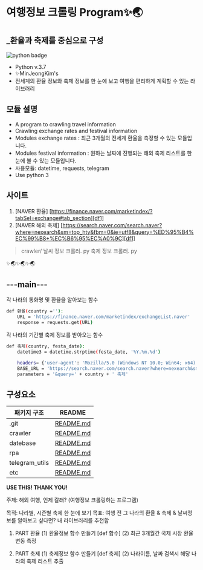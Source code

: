 # 여행정보 크롤링 Program✨🌏
## _환율과 축제를 중심으로 구성
![python badge](https://img.shields.io/badge/python-v.3.7%2B-blue)
- Python v.3.7
- ✨MinJeongKim's   
- 전세계의 환율 정보와 축제 정보를 한 눈에 보고 여행을 편리하게 계획할 수 있는 라이브러리

## 모듈 설명

- A program to crawling travel information
- Crawling exchange rates and festival information 
- Modules exchange rates : 최근 3개월의 전세계 환율을 측정할 수 있는 모듈입니다.
- Modules festival information : 원하는 날짜에 진행되는 해외 축제 리스트를 한 눈에 볼 수 있는 모듈입니다.
- 사용모듈: datetime, requests, telegram
- Use python 3

## 사이트
1. [NAVER 환율] [https://finance.naver.com/marketindex/?tabSel=exchange#tab_section][df1]
2. [NAVER 해외 축제] [https://search.naver.com/search.naver?where=nexearch&sm=top_hty&fbm=0&ie=utf8&query=%ED%95%B4%EC%99%B8+%EC%B6%95%EC%A0%9C][df1]

> crawler/
  날씨 정보 크롤러. py
  축제 정보 크롤러. py

✨🌏✨🌏✨🌏

## ---__main__---

각 나라의 통화명 및 환율을 알아보는 함수

```sh
def 환율(country =''):
    URL = 'https://finance.naver.com/marketindex/exchangeList.naver'
    response = requests.get(URL)
```

각 나라의 기간별 축제 정보를 받아오는 함수

```sh
def 축제(country, festa_date):
    datetime3 = datetime.strptime(festa_date, '%Y.%m.%d')

    headers= {'user-agent': 'Mozilla/5.0 (Windows NT 10.0; Win64; x64) AppleWebKit/537.36 (KHTML, like Gecko) Chrome/105.0.0.0 Safari/537.36'}
    BASE_URL = 'https://search.naver.com/search.naver?where=nexearch&sm=tab_etc&mra=bk5C&qvt=0'
    parameters = '&query=' + country + ' 축제'
```

## 구성요소


| 패키지 구조 | README |
| ------ | ------ |
| .git | [README.md][PlDb] |
| crawler | [README.md][PlGh] |
| datebase | [README.md][PlGd] |
| rpa | [README.md][PlMe] |
| telegram_utils | [README.md][PlGa] |
| etc | [README.md][PlGa] |

**USE THIS!  THANK YOU!**

[//]: # (These are reference links used in the body of this note and get stripped out when the markdown processor does its job. There is no need to format nicely because it shouldn't be seen. Thanks SO - http://stackoverflow.com/questions/4823468/store-comments-in-markdown-syntax)

   [dill]: <https://github.com/joemccann/dillinger>
   [git-repo-url]: <https://github.com/joemccann/dillinger.git>
   [john gruber]: <http://daringfireball.net>
   [df1]: <http://daringfireball.net/projects/markdown/>
   [markdown-it]: <https://github.com/markdown-it/markdown-it>
   [Ace Editor]: <http://ace.ajax.org>
   [node.js]: <http://nodejs.org>
   [Twitter Bootstrap]: <http://twitter.github.com/bootstrap/>
   [jQuery]: <http://jquery.com>
   [@tjholowaychuk]: <http://twitter.com/tjholowaychuk>
   [express]: <http://expressjs.com>
   [AngularJS]: <http://angularjs.org>
   [Gulp]: <http://gulpjs.com>

   [PlDb]: <https://github.com/joemccann/dillinger/tree/master/plugins/dropbox/README.md>
   [PlGh]: <https://github.com/joemccann/dillinger/tree/master/plugins/github/README.md>
   [PlGd]: <https://github.com/joemccann/dillinger/tree/master/plugins/googledrive/README.md>
   [PlOd]: <https://github.com/joemccann/dillinger/tree/master/plugins/onedrive/README.md>
   [PlMe]: <https://github.com/joemccann/dillinger/tree/master/plugins/medium/README.md>
   [PlGa]: <https://github.com/RahulHP/dillinger/blob/master/plugins/googleanalytics/README.md>


주제: 해외 여행, 언제 갈래? (여행정보 크롤링하는 프로그램)

목적: 나라별, 시즌별 축제 한 눈에 보기
목표: 여행 전 그 나라의 환율 & 축제 & 날씨정보를 알아보고 싶다면?
내 라이브러리를 추천함



1. PART 환율
(1) 환율정보 함수 만들기 [def 함수]
(2) 최근 3개월간 국제 시장 환율 변동 측정

2. PART 축제
(1) 축제정보 함수 만들기 [def 축제]
(2) 나라이름, 날짜 검색시 해당 나라의 축제 리스트 추출